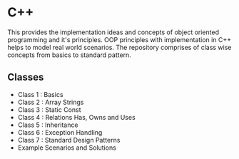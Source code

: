 # C++
This provides the implementation ideas and concepts of object oriented programming and it's principles. OOP principles with implementation in C++ helps to model real world scenarios.
The repository comprises of class wise concepts from basics to standard pattern.

## Classes 
- Class 1 : Basics
- Class 2 : Array Strings
- Class 3 : Static Const
- Class 4 : Relations Has, Owns and Uses
- Class 5 : Inheritance
- Class 6 : Exception Handling
- Class 7 : Standard Design Patterns 
- Example Scenarios and Solutions
